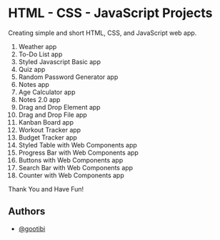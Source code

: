 # HTML - CSS - JavaScript Projects

Creating simple and short HTML, CSS, and JavaScript web app.

1. Weather app
2. To-Do List app
3. Styled Javascript Basic app
4. Quiz app
5. Random Password Generator app
6. Notes app
7. Age Calculator app
8. Notes 2.0 app
9. Drag and Drop Element app
10. Drag and Drop File app
11. Kanban Board app
12. Workout Tracker app
13. Budget Tracker app
14. Styled Table with Web Components app
15. Progress Bar with Web Components app
16. Buttons with Web Components app
17. Search Bar with Web Components app
18. Counter with Web Components app


Thank You and Have Fun!

## Authors

- [@gootibi](https://github.com/gootibi)
